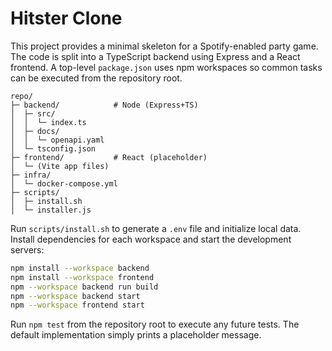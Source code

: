 # Hitster Clone

This project provides a minimal skeleton for a Spotify-enabled party game. The
code is split into a TypeScript backend using Express and a React frontend. A
top-level `package.json` uses npm workspaces so common tasks can be executed
from the repository root.

```
repo/
├─ backend/            # Node (Express+TS)
│  ├─ src/
│  │  └─ index.ts
│  ├─ docs/
│  │  └─ openapi.yaml
│  └─ tsconfig.json
├─ frontend/           # React (placeholder)
│  └─ (Vite app files)
├─ infra/
│  └─ docker-compose.yml
├─ scripts/
│  ├─ install.sh
│  └─ installer.js
```

Run `scripts/install.sh` to generate a `.env` file and initialize local data.
Install dependencies for each workspace and start the development servers:

```bash
npm install --workspace backend
npm install --workspace frontend
npm --workspace backend run build
npm --workspace backend start
npm --workspace frontend start
```

Run `npm test` from the repository root to execute any future tests. The
default implementation simply prints a placeholder message.
